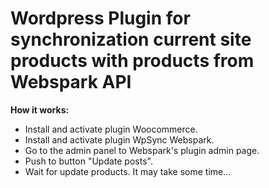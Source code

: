 <h1>Wordpress Plugin for synchronization current site products with products from Webspark API</h1>
<strong>How it works:</strong>
<ul>
    <li>Install and activate plugin Woocommerce.</li>
    <li>Install and activate plugin WpSync Webspark.</li>
    <li>Go to the admin panel to Webspark's plugin admin page.</li>
    <li>Push to button "Update posts".</li>
    <li>Wait for update products. It may take some time...</li>
</ul>
